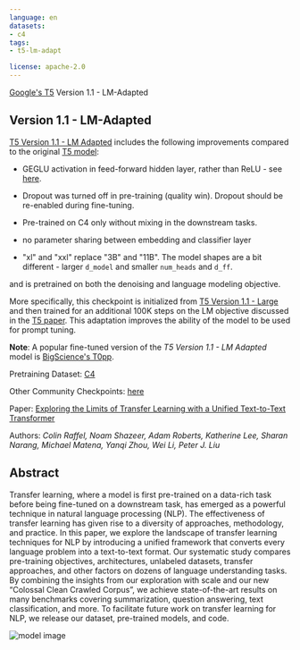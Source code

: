 ```yaml
---
language: en
datasets:
- c4
tags:
- t5-lm-adapt

license: apache-2.0
---
```


[Google's T5](https://ai.googleblog.com/2020/02/exploring-transfer-learning-with-t5.html) Version 1.1 - LM-Adapted


## Version 1.1 - LM-Adapted

[T5 Version 1.1 - LM Adapted](https://github.com/google-research/text-to-text-transfer-transformer/blob/main/released_checkpoints.md#lm-adapted-t511lm100k) includes the following improvements compared to the original [T5 model](https://huggingface.co/t5-large):

- GEGLU activation in feed-forward hidden layer, rather than ReLU - see [here](https://arxiv.org/abs/2002.05202).

- Dropout was turned off in pre-training (quality win). Dropout should be re-enabled during fine-tuning.

- Pre-trained on C4 only without mixing in the downstream tasks.

- no parameter sharing between embedding and classifier layer

- "xl" and "xxl" replace "3B" and "11B". The model shapes are a bit different - larger `d_model` and smaller `num_heads` and `d_ff`.

and is pretrained on both the denoising and language modeling objective.

More specifically, this checkpoint is initialized from [T5 Version 1.1 - Large](https://huggingface.co/google/https://huggingface.co/google/t5-v1_1-large) 
and then trained for an additional 100K steps on the LM objective discussed in the [T5 paper](https://arxiv.org/pdf/1910.10683.pdf). 
This adaptation improves the ability of the model to be used for prompt tuning.

**Note**: A popular fine-tuned version of the *T5 Version 1.1 - LM Adapted* model is [BigScience's T0pp](https://huggingface.co/bigscience/T0pp).

Pretraining Dataset: [C4](https://huggingface.co/datasets/c4)

Other Community Checkpoints: [here](https://huggingface.co/models?other=t5-lm-adapt)

Paper: [Exploring the Limits of Transfer Learning with a Unified Text-to-Text Transformer](https://arxiv.org/pdf/1910.10683.pdf)

Authors: *Colin Raffel, Noam Shazeer, Adam Roberts, Katherine Lee, Sharan Narang, Michael Matena, Yanqi Zhou, Wei Li, Peter J. Liu* 


## Abstract

Transfer learning, where a model is first pre-trained on a data-rich task before being fine-tuned on a downstream task, has emerged as a powerful technique in natural language processing (NLP). The effectiveness of transfer learning has given rise to a diversity of approaches, methodology, and practice. In this paper, we explore the landscape of transfer learning techniques for NLP by introducing a unified framework that converts every language problem into a text-to-text format. Our systematic study compares pre-training objectives, architectures, unlabeled datasets, transfer approaches, and other factors on dozens of language understanding tasks. By combining the insights from our exploration with scale and our new “Colossal Clean Crawled Corpus”, we achieve state-of-the-art results on many benchmarks covering summarization, question answering, text classification, and more. To facilitate future work on transfer learning for NLP, we release our dataset, pre-trained models, and code.

![model image](https://camo.githubusercontent.com/623b4dea0b653f2ad3f36c71ebfe749a677ac0a1/68747470733a2f2f6d69726f2e6d656469756d2e636f6d2f6d61782f343030362f312a44304a31674e51663876727255704b657944387750412e706e67)
 